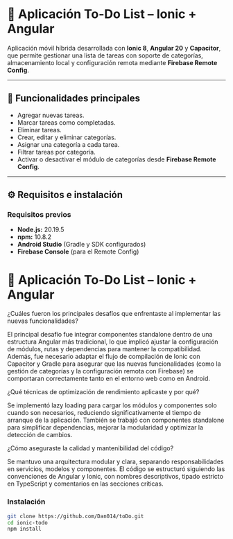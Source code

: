 # 📱 Aplicación To-Do List – Ionic + Angular

Aplicación móvil híbrida desarrollada con **Ionic 8**, **Angular 20** y **Capacitor**, que permite gestionar una lista de tareas con soporte de categorías, almacenamiento local y configuración remota mediante **Firebase Remote Config**.

---

## 🚀 Funcionalidades principales

- Agregar nuevas tareas.  
- Marcar tareas como completadas.  
- Eliminar tareas.  
- Crear, editar y eliminar categorías.  
- Asignar una categoría a cada tarea.  
- Filtrar tareas por categoría.  
- Activar o desactivar el módulo de categorías desde **Firebase Remote Config**.

---

## ⚙️ Requisitos e instalación

### Requisitos previos
- **Node.js:** 20.19.5  
- **npm:** 10.8.2  
- **Android Studio** (Gradle y SDK configurados)  
- **Firebase Console** (para el Remote Config)


# 📱 Aplicación To-Do List – Ionic + Angular


¿Cuáles fueron los principales desafíos que enfrentaste al implementar 
las nuevas funcionalidades?

El principal desafío fue integrar componentes standalone dentro de una estructura Angular más tradicional, lo que implicó ajustar la configuración de módulos, rutas y dependencias para mantener la compatibilidad. Además, fue necesario adaptar el flujo de compilación de Ionic con Capacitor y Gradle para asegurar que las nuevas funcionalidades (como la gestión de categorías y la configuración remota con Firebase) se comportaran correctamente tanto en el entorno web como en Android.

¿Qué técnicas de optimización de rendimiento aplicaste y por qué?

Se implementó lazy loading para cargar los módulos y componentes solo cuando son necesarios, reduciendo significativamente el tiempo de arranque de la aplicación.
También se trabajó con componentes standalone para simplificar dependencias, mejorar la modularidad y optimizar la detección de cambios.

¿Cómo aseguraste la calidad y mantenibilidad del código?

Se mantuvo una arquitectura modular y clara, separando responsabilidades en servicios, modelos y componentes.
El código se estructuró siguiendo las convenciones de Angular y Ionic, con nombres descriptivos, tipado estricto en TypeScript y comentarios en las secciones críticas.

### Instalación
```bash
git clone https://github.com/Dan014/toDo.git
cd ionic-todo
npm install
